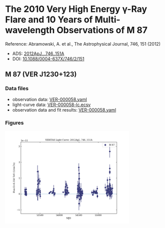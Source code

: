 # The 2010 Very High Energy γ-Ray Flare and 10 Years of Multi-wavelength Observations of M 87

Reference:
Abramowski, A. et al., The Astrophysical Journal, 746, 151 (2012)

- ADS: [2012ApJ...746..151A](http://adsabs.harvard.edu/abs/2012ApJ...746..151A)
- DOI: [10.1088/0004-637X/746/2/151](https://doi.org/10.1088/0004-637X/746/2/151)

## M 87 (VER J1230+123)
### Data files

- observation data: [VER-000058.yaml](VER-000058.yaml)
- light-curve data: [VER-000058-lc.ecsv](VER-000058-lc.ecsv)
- observation data and fit results: [VER-000058.yaml](VER-000058.yaml)


### Figures

<img src="figures/2012ApJ...746..151A-VER-58-1-lc.png" alt="drawing" width="400"/>
